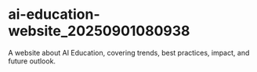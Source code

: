 # ai-education-website_20250901080938
A website about AI Education, covering trends, best practices, impact, and future outlook.
